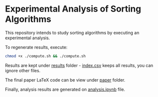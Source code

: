 # Experimental Analysis of Sorting Algorithms

This repository intends to study sorting algorithms by executing an experimental analysis.

To regenerate results, execute:

```bash
chmod +x ./compute.sh && ./compute.sh
```

Results are kept under [results](./results) folder - [index.csv](./results/index.csv) keeps all results, you can ignore other files.

The final paper LaTeX code can be view under [paper](./paper) folder.

Finally, analysis results are generated on [analysis.ipynb](./analysis.ipynb) file.

